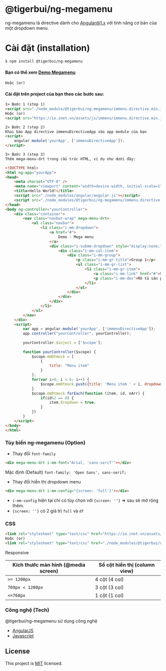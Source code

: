 # @tigerbui/ng-megamenu

ng-megamenu là directive dành cho [Angular@1.x](https://angularjs.org/) với tính năng cơ bản của một dropdown menu.
# Cài đặt (installation)
```sh
$ npm install @tigerbui/ng-megamenu
```
#### Bạn có thể xem [Demo Megamenu](https://jsfiddle.net/tigerbui/9s3nf57b/30/)
`Hoặc (or)`
#### Cài đặt trên project của bạn theo các bước sau:
```html
1> Bước 1 (step 1)
<script src="./node_module/@tigerbui/ng-megamenu/immenu.directive.min.js"></script>
Hoặc (or)
<script src="https://io.inet.vn/assets/js/immenu/immenu.directive.min.js"></script>

2> Bước 2 (step 2)
Khai báo App directive immenuDirectiveApp vào app module của bạn
<script>
    angular.module('yourApp', ['immenuDirectiveApp']);
</script>

3> Bước 3 (step 3)
Thêm mega-menu-drt trong cấu trúc HTML, ví dụ như dưới đây:

<!DOCTYPE html>
<html ng-app="yourApp">
<head>
    <meta charset="UTF-8" />
    <meta name="viewport" content="width=device-width, initial-scale=1">
    <title>Hello World!</title>
    <script src="./node_modules/angular/angular.js"></script>
    <script src="./node_modules/@tigerbui/ng-megamenu/immenu.directive.js"></script>
</head>
<body ng-controller="yourController">
    <div class="container">
        <nav class="navbar-wrap" mega-menu-drt>
            <ul class="navbar">
                <li class="i-mm-dropdown">
                    <a href="#">
                        Demo - Mega menu
                    </a>
                    <div class="i-submm-dropdown" style="display:none;">
                        <div class="i-mm-col-item">
                            <div class="i-mm-group">
                                <p class="i-mm-gr-title">Group 1</p>
                                <ul class="i-mm-gr-list">
                                    <li class="i-mm-gr-item">
                                        <a class="i-mm-link" href="#">Sản phẩm 1</a>
                                        <p class="i-mm-des">Mô tả sản phẩm 1</p>
                                    </li>
                                </ul>
                            </div>
                        </div>
                    </div>
                </li>
            </ul>
        </nav>
    </div>
    <script>
        var app = angular.module('yourApp', ['immenuDirectiveApp']);
        app.controller("yourController", yourController);
        
        yourController.$inject = ['$scope'];
        
        function yourController($scope) {
            $scope.mmDtmock = [
                {
                    title: "Menu item"
                }
            ];
            for(var i=0; i < 6; i++) {
                $scope.mmDtmock.push({title: 'Menu item ' + i, dropdown: false});
            }
            $scope.mmDtmock.forEach(function (item, id, nArr) {
                if(id%2 == 0) {
                    item.dropdown = true;
                }
            })
        }
    </script>
</body>
</html>
```

### Tùy biến ng-megamenu (Option)
- Thay đổi `font-family` 
```html 
<div mega-menu-drt i-mm-font="Arial, 'sans-serif'"></div>
``` 
Mặc định (Default) `font-family: 'Open Sans', sans-serif;`
- Thay đổi hiển thị dropdown menu
```html
<div mega-menu-drt i-mm-config="{screen: 'full'}"></div>
```
- `i-mm-config` hiện tại chỉ có tùy chọn với `{screen: ''}` => sau sẽ mở rộng thêm.
- `{screen: ''}` có 2 giá trị `full` và `df`
### CSS
```html
<link rel="stylesheet" type="text/css" href="https://io.inet.vn/assets/js/immenu/style.css"/>
Hoặc (or)
<link rel="stylesheet" type="text/css" href="./node_modules/@tigerbui/ng-megamenu/style.css"/>
```
Responsive

| Kích thước màn hình (@media screen) | Số cột hiển thị (column view) |
|------------------------------------|----------------------------------|
| `>= 1200px` | 4 cột (4 col) |
| `769px < 1200px` | 3 cột (3 col) |
| `<=768px` | 1 cột (1 col) |

### Công nghệ (Tech)

@tigerbui/ng-megamenu sử dụng công nghệ

* [AngularJS](https://angularjs.org/)
* [Javascript](https://javascript.info/)

License
----
This project is [MIT](https://github.com/TigerBui/ng-megamenu/blob/master/LICENSE) licensed.
